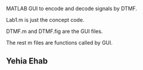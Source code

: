 MATLAB GUI to encode and decode signals by DTMF.

Lab1.m is just the concept code.

DTMF.m and DTMF.fig are the GUI files.

The rest m files are functions called by GUI.

## Yehia Ehab
